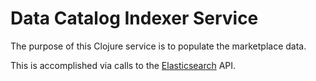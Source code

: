 # Data Catalog Indexer Service

The purpose of this Clojure service is to populate the marketplace data.

This is accomplished via calls to the [Elasticsearch](elasticsearch.md) API.
